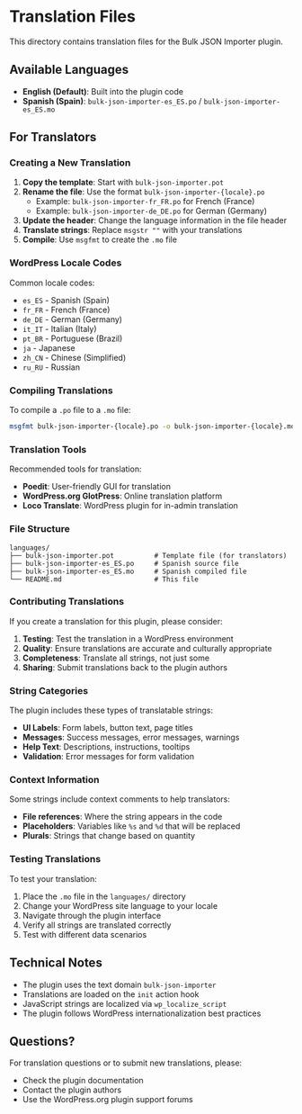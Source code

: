 # Translation Files

This directory contains translation files for the Bulk JSON Importer plugin.

## Available Languages

- **English (Default)**: Built into the plugin code
- **Spanish (Spain)**: `bulk-json-importer-es_ES.po` / `bulk-json-importer-es_ES.mo`

## For Translators

### Creating a New Translation

1. **Copy the template**: Start with `bulk-json-importer.pot`
2. **Rename the file**: Use the format `bulk-json-importer-{locale}.po`
   - Example: `bulk-json-importer-fr_FR.po` for French (France)
   - Example: `bulk-json-importer-de_DE.po` for German (Germany)
3. **Update the header**: Change the language information in the file header
4. **Translate strings**: Replace `msgstr ""` with your translations
5. **Compile**: Use `msgfmt` to create the `.mo` file

### WordPress Locale Codes

Common locale codes:
- `es_ES` - Spanish (Spain)
- `fr_FR` - French (France)
- `de_DE` - German (Germany)
- `it_IT` - Italian (Italy)
- `pt_BR` - Portuguese (Brazil)
- `ja` - Japanese
- `zh_CN` - Chinese (Simplified)
- `ru_RU` - Russian

### Compiling Translations

To compile a `.po` file to a `.mo` file:

```bash
msgfmt bulk-json-importer-{locale}.po -o bulk-json-importer-{locale}.mo
```

### Translation Tools

Recommended tools for translation:
- **Poedit**: User-friendly GUI for translation
- **WordPress.org GlotPress**: Online translation platform
- **Loco Translate**: WordPress plugin for in-admin translation

### File Structure

```
languages/
├── bulk-json-importer.pot          # Template file (for translators)
├── bulk-json-importer-es_ES.po     # Spanish source file
├── bulk-json-importer-es_ES.mo     # Spanish compiled file
└── README.md                       # This file
```

### Contributing Translations

If you create a translation for this plugin, please consider:

1. **Testing**: Test the translation in a WordPress environment
2. **Quality**: Ensure translations are accurate and culturally appropriate
3. **Completeness**: Translate all strings, not just some
4. **Sharing**: Submit translations back to the plugin authors

### String Categories

The plugin includes these types of translatable strings:

- **UI Labels**: Form labels, button text, page titles
- **Messages**: Success messages, error messages, warnings
- **Help Text**: Descriptions, instructions, tooltips
- **Validation**: Error messages for form validation

### Context Information

Some strings include context comments to help translators:
- **File references**: Where the string appears in the code
- **Placeholders**: Variables like `%s` and `%d` that will be replaced
- **Plurals**: Strings that change based on quantity

### Testing Translations

To test your translation:

1. Place the `.mo` file in the `languages/` directory
2. Change your WordPress site language to your locale
3. Navigate through the plugin interface
4. Verify all strings are translated correctly
5. Test with different data scenarios

## Technical Notes

- The plugin uses the text domain `bulk-json-importer`
- Translations are loaded on the `init` action hook
- JavaScript strings are localized via `wp_localize_script`
- The plugin follows WordPress internationalization best practices

## Questions?

For translation questions or to submit new translations, please:
- Check the plugin documentation
- Contact the plugin authors
- Use the WordPress.org plugin support forums